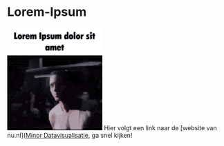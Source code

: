 # Lorem-Ipsum
![Lorem Ipsum gif](lorem-ipsum-dolor-sit-amet-rap.gif)
Hier volgt een link naar de [website van nu.nl]([Minor Datavisualisatie](https://cmd-viscom.gitbook.io/3-3-dataviz), ga snel kijken!
